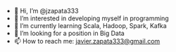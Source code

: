 - 👋 Hi, I’m @jzapata333
- 👀 I’m interested in developing myself in programming
- 🌱 I’m currently learning Scala, Hadoop, Spark, Kafka
- 💞️ I’m looking for a position in Big Data
- 📫 How to reach me: javier.zapata333@gmail.com

<!---
jzapata333/jzapata333 is a ✨ special ✨ repository because its `README.md` (this file) appears on your GitHub profile.
You can click the Preview link to take a look at your changes.
--->
